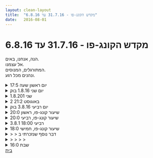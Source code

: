 ```yaml
---
layout: clean-layout
title:  "מקדש הקונג-פו - 31.7.16 עד 6.8.16"
date:   2016-08-01
---
```

# מקדש הקונג-פו - 31.7.16 עד 6.8.16 
הנה, אנחנו, באים.<br> אל עצמנו.<br> המתורגלים, המנוסים.<br> ונהנים מכל רגע.

<details>
                    <summary>יום ראשון שעה 17:5</summary>
                    שיעור באיחור כלומר הגעתי לפינת הרחבוות ב17:53 ולא היה שאר משתתפים לאימון שיאספו אותי.<br> (שילוב של איבוד דרך שלי שעיקב אותי ברבע בערך וכנראה גם חוסר יציאה בשעה מוקדמת יותר),<br> חיפשתי קבוצה ברחובות סביב ובגינות שחשבתי שיש סיכוי שיהיהו<br> איפשהו בסיבות הגינות שמאחורי&nbsp;&nbsp;מוזיאון תל אביב לאומנות, התחלתי להתאמן ואף הרגשתי שהכוח והידע מחכים לעבור לזרום ושהתאמן בהם.<br> אבל מה שקרה הוא שהגעתי למסקנה שאני לא כל כך רוצה שיעור לבד.<br> המשכתי לשוטט עד שבסוף חזרתי לנקודת המפגש זה היה בסביבות 7:25 <br> ראיתי את בועז שם נפגשנו והתאמנו בקרב ידיים ומלא עדין מעט התמתחתי ודיברתי וזה עזר מעט, הוא אף הציע לי לנסות להתארח אבל מאחר שלא ידעתי בדיוק מתי יחזרו בני משפחתי הבייתה ומאחר שבאותו יום היו לי הרבה ניקיונות וסידורים החלטתי שזה לא נכון אף ההתעה המפתה, זחרתי בתסכול מסויים הביתה. אולי צצו מכל העיניין גם שברי החלטה.
                  </details><details>
                    <summary>יום שני 1.8.16 בוק</summary>
                    נוכחים: אינגריד רמי אני<br> חלק ראשון - שיעור מאולתר בעבודה משותפת. דברים שקיבלתי:<br> התעכבות על נושא האלתור - לא מתוכנן, מזהה הזדמנויות, פתוח אליהן, לא כבול לתכנית קשיחה, העמקה של הקשב פנימה, מה אני רוצה? מה מרגיש לי נכון לכרגע?&nbsp;&nbsp;וקשב החוצה: אילו הזדמנויות עוברות מולי, מה יכול להתחבר אליי, מה עושה לי כיף. דיון קצר על אפשרויות מימוש, סדרה של הצעות ועבודה משותפת ובנפרד.<br> עבודה איכותית על הזזות עם רמי: בשלב מסוים תרגלתי לביצוע תוך מטרה לראות את עצמי כמאסטר, יכולתי לראות שיפור באיכויות של העבודה שלי. שיפור בבטחון שלי ביכולת שלי, קשב לזיהוי הזדמנויות במהלך העבודה, הנאה. חיוך. <br> <br> ‏חלק שני :חיים חדשים משודרגים (חח&quot;מ)<br> ‏דברים שהגיעו אליי : <br> עבודה על שינוי, התבוננות במקום החושש, המפחד משינוי. ‏צלילה אל תוך החששות שלי. תרגול התחלתי של התמרה של פחד וחשש לההתרגשות והתלהבות. יש קשר, עדיין לא ברור לי לגמרי. מרגיש שצריך/רוצה לשדרג את העבודה שלי על יצירת הדימוי מפורט יותר של מה זה אומר חיים חדשים משודרגים. איך זה נראה, איך זה מרגיש<br> תרגול עבודה עם ‏סרעפת עבודה עם רצפת האגן, המעבר הדק בין תחושה של מועקה בסרעפת לבין צחוק משוחרר שמגיע משם. ‏<br> תרגול של הליכה כמובילה משפרת את הנוכחות שלי בחיים חדשים משודרגים. זיהוי אזורים שעולים ומתכווצים בזמן התמקדות על שינוי: מצח ‏, עורף, כתפיים, עיניים.<br> סיום שיעור קצת לפני 09:00<br>
                  </details><details>
                    <summary>שני 1.8.201</summary>
                    שיעור מעולה!<br> <br> הגעתי אליו באיחור קלות. קמתי משינה, התקלחתי ובאתי.<br> הלכתי לאסא, ריב ושיר. היה נעים.<br> אחר כך ישבתי לבד לנשום ולהתאפס כזה.<br> <br> אסא קרא לכולנו והנחה אותנו.<br> היה ממש נעים.<br> אני, שיר, מורן, סיגל, ניקולאס, ישי.<br> <br> החומר שהועבר (לא לפי הסדר דווקא):<br> בזוגות לשתף על רגעים טובים שחווינו בחיים.<br> <br> להוות כוח מרפא מועיל בשלישייה (אני מורן ושיר)<br> כמו אז שהייתי כוח מעצים ואסא שלח אלי אנשים<br> <br> ישיבה ביחד כשהגב של כולנו צמוד<br> <br> תקשורת מעצימה וחיובית של כל השישיה<br> (הם הופתעו מיכולת הראייה שלי <img src="http://www.timg.co.il/tapuzForum/images/Emo3.gif" alt=":-P"> חחח)<br> היה ממש כיף ומהנה!<br> <br> לעשות טוב בכל פעם לאדם אחר ברביעייה.<br> המגע משיר היה מופלא!<br> <br> פסלים - לפסל אחרים או להיות פסלים בעצמנו.<br> ראיתי שאחרים ממש נהנים<br> רק שלי זה העלה חוויות מתקופת לימודי המשחק<br> חוויות של מאמץ, מיקוד, רצינות.<br> במקום משהו כיפי, מהנה ומשמח.<br> <br> מטרות גם כמפסל ובעיקר כמפוסלת. כשפיסלו אותי ניסיתי ממש לדייק בגלל מטעני העבר.<br> אם הייתי משוחררת מכל זה, הייתי פשוט נהנית יותר!<br> זה עורר בי כבדות ועצבות. כנראה הזכרונות.<br> ידעתי שלאחרים זה ממש טוב. <br> אם שוב אקבל תרגיל כזה, מקווה שאהנה ממנו יותר.<br> <br> אחר כך הלכנו אחרי השיעור לאנסטסיה והשדרה והיה ממש כיף ומשמח!<br> בדרך חזרה עלה איזה כאב שלא קשור וממש רציתי עזרה מסויימת באותו רגע. לא הצלחתי לקבלה, אז הייתי פשוט עם עצמי וזה היה בסדר גמור <img src="http://www.timg.co.il/tapuzForum/images/Emo23.gif" alt="|לב|">
                  </details><details>
                    <summary>2 באוגוסט 21:2</summary>
                    התארחתי בשיעור, וקיבלתי מראש משימה להנחות את עצמי ואת האחרים, בדברים שאינם קשורים או קרובי משפחה לאומנות הלחימה.<br> התחלתי בתנוע לגג גן העיר תוך מיקוד בשמיעה של קרוב ורחוק<br> המשכתי בעבודת גמישות חופשית תוך מיקוד שאנחנו פעם ראשונה בגוף שלנו וחוקרים אותו<br> המשכתי בתנוחות סטטיות למשך זמן שמשרתות את הבריאות שלנו<br> משם הליכה בהילווך הכי איטי שאפשר על קו ישר הלוך ושוב תוך מודעות גבוהה לגוף<br> ולסיום עבודה פנימית בישיבה/שכיבה של שחזור השעור בדמיון לפרטי פרטים בשני מישורים - הגוף ופעולת השרירים והרגש הנלווה.<br> <br> הצלחתי לא להיות ממוקד באחרים, העברתי לעצמי ולמי שהיה סביבי שעור, מתוך הנאה רבה.<br> <br> תודה
                  </details><details>
                    <summary>יום רביעי 3.8.16 בוק</summary>
                    משתתפים: דורית, עמית, רמי, תרצה<br> דברים שאספתי או שהגיעו אלי:<br> התבוננות באנשים לפני ההדרכה, מה האנרגיות, בחרתי לנהל שיחה חופשית בדרך לדובנוב, החלטה ספונטנית, הצלחה בקשב הפנימי. לפני הבחירה בתרגול לדרך בחרתי לעבור ולהעזר בהנחיות לעבודה &quot;חיצונית&quot; לעבור דרכן שוב. <br> עבודה משותפת עם רמי, תרגול של עבודת ידיים, שדרוג הסטת קוף, עבודה על הסטת קוף ונחש (שם קוד שלי, לא בטוח שמחובר להגדרות המקוריות) תחילת גילוי הפוטנציאל של עבודה עם הצדדים השונים של האמה. עבודה משותפת על מכות והסטות עם הידיים, בחינה של מגע &quot;נעים&quot; ולא מזיק (לי ולפרטנר) בעת העבודה. <br> תרגול פורמות - עבדתי על הפורמה הראשונה. שדרגתי את התנועה השניה בפורמה, בהמשך לעבודה שעשינו קודם. תרגול של בעיטות, עבודה עם כל רגל בנפרד, בעת העבודה של רמי, העמקתי את הלמידה מהתבוננות,<br> עבודה עם הקרקע, הישג, גלגולים (כמעט ללא מגע של הראש עם הקרקע) הצלחתי לעשות כמות יחסית גדולה, יוצר לי תחושה של סחרחורת וקצת בחילה לאחר מספר גלגולים,<br> תרגול ביחד ‏של פורמט חמש החיות תוך התמקדות בנשימה והעבודה עם ‏הסרעפת. נותן קצב חדש (והנאה) לביצוע של הפורמה.<br> סיום שיעור 08:20
                  </details><details>
                    <summary>שיעור קונג-פו, ראשון 20:0</summary>
                    לקראת תומו שלה שיעור שלי, היה לי נחמד להיזכר שגם אם מועברים אליי 10 נושאים במהלך השיעור - אני יכול לקחת איתי אפילו רק דבר וזה עדיין יהיה משמעותי ואיכותי.<br> <br> מהשיעור העשיר שהיה לי אחד הדברים שהיו לי מעולים קשור לשיפור הראייה. כל השיעור הייתי ללא משקפיים כאשר אני נהנה מהראייה שלי כפי שהיא, נהנה מהחופש שיש בהסרת המשקפיים ומשתפר בהרפייה ומתן אמון.<br> <br> תודה!
                  </details><details>
                    <summary>שיעור קונג-פו, רביעי 20:0</summary>
                    שיעור מ 19:15 עד 21:05. בחלק מהזמן בשיתוף פעולה עם אוהד.<br> <br> מתן שם או כינוי לנושאים רחבים בכדי למקד ולגשת לנושא בצורה קלה ויעילה יותר.<br> <br> תרגול תחילת פורמת חמש החיות – חישת הגוף, הרפייה חישת הגוף כאנרגיה.<br> <br> מוגנות כללית בכל הרבדים – גם אלה שאני מודע אליהם וגם אלה שלא.<br> <br> לשים לב לנטיה של אחרים להשפיע עליי, על ההחלטות שלי וכו. לשים לב לסקאלה שבין כניעה מוחלטת לבין מרדנות חסרת פשרות. לשים לב היכן אני נמצא בסקאלה הזו. לצוף – כלומר לצאת מהסקאלה ולהביא את עצמי שאני פועל לפי הרצונות האמיתיים שלי. בפשטות.<br> <br> התמקדמות בהצלחות בטווחי זמן שונים. לראות את עצמי ואת הפרטנר כמצליחנים.<br> <br> שדרוג נושא אחד מהיומיום בעזרת עבודת דמיון. אפשרות לעבור גם לנושאים אחרים.<br> <br> שיעור נהדר!<br> <br> תודה!
                  </details><details>
                    <summary>רביעי 18:00 3.8.1</summary>
                    מדיטציה של חיבור לאנרגיית ריפוי ולמקורות הדרכה. <br> <br> תרגילים של חיזוק תחושת הגוף והתמצאות במרחב. <br> <br> עבודות זוגות עם דגש על הרגשת מרכז הגוף במהלך העבודה.<br> <br> השתפרות בעבודה על שדרוג העבודה באמצעות הוספת דגשים משלי לביצוע התרגיל שניתן. <br> <br> <br>
                  </details><details>
                    <summary>שיעור קונג-פו, חמישי 18:0</summary>
                    היה שיעור נהדר בהשתתפות ריב, אסא, יניב ואני.<br> בן הדריך אותנו בחלק מהזמן בנוכחות. זה היה בפורמט של שאלות שהעלינו בנושא.<br> <br> היה לי טוב ללמוד על:<br> 1. כלים. איך הם נוצרים והתייחסות נכונה אליהם<br> 2. תשומת לב לרצונות שלי ביום יום<br> 3. שיפור היום יום משפיע על השיעור שלי ולהיפך. שניהם מושכים אחד את השני למעלה<br> 4. השקט שקיים כל הזמן<br> 5. הרחבת טווח האפשרויות בעזרת נוכחות או הגברת האור<br> <br> <br> תודה!<br>
                  </details><details>
                    <summary>> > דבר נוסף שנזכרתי ב</summary>
                    על כיצד במצב של עירות כל החלקים בי יותר מסונכרנים ונוצרת איזושהי הרמוניה פנימית.<br> אחת התוצאות של זה היא יציבות פנימית בה אדם אינו משנה את דעתו באופן אקראי על סמך מקרה כזה או אחר.
                  </details><details>
                    <summary>> > > > </summary>
                    <br><br><table width='70%' cellpadding='0' cellspacing='0' bgcolor='#C6C7C6'><tr><td height='1'></td></tr></table><br><b>מדברים על מדיטציה:</b> <a href="http://forums.tapuz.co.il/meditation" target="_blank">http://forums.tapuz.co.il/meditation</a><br/><br/>לומדים את אמנות המדיטציה: <a href="http://www.ThePracticalMeditation.com" target="_blank" rel=nofollow>www.ThePracticalMeditation.com</a><br/>לומדים את אמנות היכולת: <a href="http://www.MagicalChanging.com" target="_blank" rel=nofollow>www.MagicalChanging.com</a>
                  </details><details>
                    <summary>שבת 16:0</summary>
                    <br> להסב את תשומת הלב אל מקומות איזוטריים בגוף<br> פינג פונג תרגילים עם תלמיד אחד<br> הרמוניה עם האקולוגיה שאני נטוע בה<br> שימוש בפורמה כדי לקדם דבר / לחולל אפקט<br> לאפשר לגוף לבקוע מביצה אל רמה חדשה<br> <br> 3 משאלות מהשיעור<br> 1. רמה חדשה באמנות הלחימה<br> 2. חווה את האנרגיה של הגוף שלי באופן מוחשי הרבה יותר / הגוף עבר טרנסמוטציה לרמה חדשה<br> 3. העמקה כללית (כולל פתיחה נוספת של החושים)<br> <br> <br> תודה!!<br> אסא<br>
                  </details><a href="javascript:history.back()">בית</a>